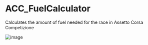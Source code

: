# ACC_FuelCalculator

Calculates the amount of fuel needed for the race in Assetto Corsa Competizione

![image](https://user-images.githubusercontent.com/118113817/218260435-1ba372d1-7293-46c1-aa2d-e9011a3e4c35.png)
